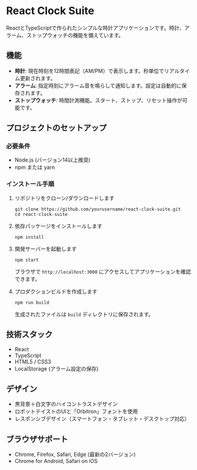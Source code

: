 # React Clock Suite

ReactとTypeScriptで作られたシンプルな時計アプリケーションです。時計、アラーム、ストップウォッチの機能を備えています。

## 機能

- **時計**: 現在時刻を12時間表記（AM/PM）で表示します。秒単位でリアルタイム更新されます。
- **アラーム**: 指定時刻にアラーム音を鳴らして通知します。設定は自動的に保存されます。
- **ストップウォッチ**: 時間計測機能。スタート、ストップ、リセット操作が可能です。

## プロジェクトのセットアップ

### 必要条件

- Node.js (バージョン14以上推奨)
- npm または yarn

### インストール手順

1. リポジトリをクローン/ダウンロードします
   ```
   git clone https://github.com/yourusername/react-clock-suite.git
   cd react-clock-suite
   ```

2. 依存パッケージをインストールします
   ```
   npm install
   ```

3. 開発サーバーを起動します
   ```
   npm start
   ```
   ブラウザで `http://localhost:3000` にアクセスしてアプリケーションを確認できます。

4. プロダクションビルドを作成します
   ```
   npm run build
   ```
   生成されたファイルは `build` ディレクトリに保存されます。

## 技術スタック

- React
- TypeScript
- HTML5 / CSS3
- LocalStorage (アラーム設定の保存)

## デザイン

- 黒背景＋白文字のハイコントラストデザイン
- ロボットテイストのUIと「Orbitron」フォントを使用
- レスポンシブデザイン（スマートフォン・タブレット・デスクトップ対応）

## ブラウザサポート

- Chrome, Firefox, Safari, Edge (最新の2バージョン)
- Chrome for Android, Safari on iOS 